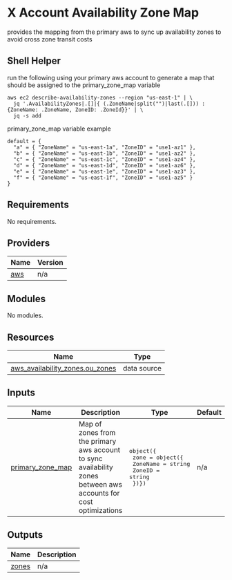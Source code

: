 # X Account Availability Zone Map

provides the mapping from the primary aws to sync up availability zones to avoid cross zone transit costs

## Shell Helper
run the following using your primary aws account to generate a map that should be assigned to the primary\_zone\_map
variable

```shell
aws ec2 describe-availability-zones --region "us-east-1" | \
  jq '.AvailabilityZones|.[]|{ (.ZoneName|split("")|last(.[])) : {ZoneName: .ZoneName, ZoneID: .ZoneId}}' | \
  jq -s add
```

primary\_zone\_map variable example
```hcl
default = {
  "a" = { "ZoneName" = "us-east-1a", "ZoneID" = "use1-az1" },
  "b" = { "ZoneName" = "us-east-1b", "ZoneID" = "use1-az2" },
  "c" = { "ZoneName" = "us-east-1c", "ZoneID" = "use1-az4" },
  "d" = { "ZoneName" = "us-east-1d", "ZoneID" = "use1-az6" },
  "e" = { "ZoneName" = "us-east-1e", "ZoneID" = "use1-az3" },
  "f" = { "ZoneName" = "us-east-1f", "ZoneID" = "use1-az5" }
}
```

## Requirements

No requirements.

## Providers

| Name | Version |
|------|---------|
| <a name="provider_aws"></a> [aws](#provider\_aws) | n/a |

## Modules

No modules.

## Resources

| Name | Type |
|------|------|
| [aws_availability_zones.ou_zones](https://registry.terraform.io/providers/hashicorp/aws/latest/docs/data-sources/availability_zones) | data source |

## Inputs

| Name | Description | Type | Default | Required |
|------|-------------|------|---------|:--------:|
| <a name="input_primary_zone_map"></a> [primary\_zone\_map](#input\_primary\_zone\_map) | Map of zones from the primary aws account to sync availability zones between aws accounts for cost optimizations | <pre>object({<br>    zone = object({<br>      ZoneName = string<br>      ZoneID = string<br>    })})</pre> | n/a | yes |

## Outputs

| Name | Description |
|------|-------------|
| <a name="output_zones"></a> [zones](#output\_zones) | n/a |
